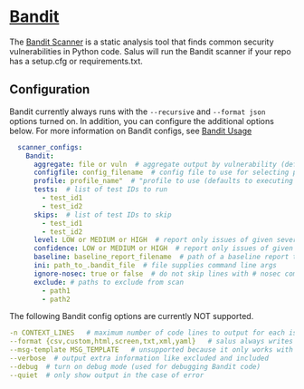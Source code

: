 # [Bandit](https://pypi.org/project/bandit/)

The [Bandit Scanner](https://pypi.org/project/bandit/) is a static analysis tool that finds common security vulnerabilities in Python code.
Salus will run the Bandit scanner if your repo has a setup.cfg or requirements.txt.

## Configuration

Bandit currently always runs with the `--recursive` and `--format json` options turned on.
In addition, you can configure the additional options below.
For more information on Bandit configs, see [Bandit Usage](https://pypi.org/project/bandit/#usage)

```yaml
  scanner_configs:
    Bandit:
      aggregate: file or vuln  # aggregate output by vulnerability (default) or by filename
      configfile: config_filename  # config file to use for selecting plugins and overriding defaults
      profile: profile_name"  # "profile to use (defaults to executing all tests)"
      tests:  # list of test IDs to run
        - test_id1
        - test_id2
      skips:  # list of test IDs to skip
        - test_id1
        - test_id2
      level: LOW or MEDIUM or HIGH  # report only issues of given severity level or higher, default is LOW
      confidence: LOW or MEDIUM or HIGH  # report only issues of given confidence level or higher, default is LOW
      baseline: baseline_report_filename  # path of a baseline report to compare against
      ini: path_to_.bandit_file  # file supplies command line args
      ignore-nosec: true or false  # do not skip lines with # nosec comments
      exclude: # paths to exclude from scan
        - path1
        - path2
```

The following Bandit config options are currently NOT supported.
```yaml
-n CONTEXT_LINES   # maximum number of code lines to output for each issue
--format {csv,custom,html,screen,txt,xml,yaml}   # salus always writes output to json
--msg-template MSG_TEMPLATE   # unsupported because it only works with --format custom
--verbose  # output extra information like excluded and included
--debug  # turn on debug mode (used for debugging Bandit code)
--quiet  # only show output in the case of error
```
